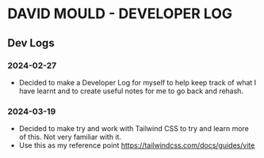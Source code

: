 # DAVID MOULD - DEVELOPER LOG

## Dev Logs

### 2024-02-27

- Decided to make a Developer Log for myself to help keep track of what I
  have learnt and to create useful notes for me to go back and rehash.

### 2024-03-19

- Decided to make try and work with Tailwind CSS to try and learn more of this. Not very familiar with it.
- Use this as my reference point https://tailwindcss.com/docs/guides/vite

